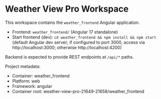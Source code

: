 # Weather View Pro Workspace

This workspace contains the `weather_frontend` Angular application.

- Frontend: `weather_frontend/` (Angular 17 standalone)
- Start frontend (dev): `cd weather_frontend && npm install && npm start` (default Angular dev server; if configured to port 3000, access via http://localhost:3000; otherwise http://localhost:4200)

Backend is expected to provide REST endpoints at `/api/*` paths.

Project metadata:
- Container: weather_frontend
- Platform: web
- Framework: angular
- Container root: weather-view-pro-21649-21658/weather_frontend
